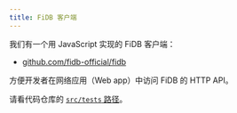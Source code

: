 ```yaml
---
title: FiDB 客户端
---
```


我们有一个用 JavaScript 实现的 FiDB 客户端：

- [github.com/fidb-official/fidb](https://github.com/fidb-official/fidb)

方便开发者在网络应用（Web app）中访问 FiDB 的 HTTP API。

请看代码仓库的 [`src/tests` 路径](https://github.com/fidb-official/fidb/tree/master/src/tests)。
